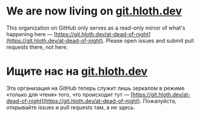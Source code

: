 # We are now living on [git.hloth.dev](https://git.hloth.dev/at-dead-of-night)

This organization on GitHub only serves as a read-only mirror of what's happening here — [https://git.hloth.dev/at-dead-of-night](https://git.hloth.dev/at-dead-of-night). Please open issues and submit pull requests there, not here.

# Ищите нас на [git.hloth.dev](https://git.hloth.dev/at-dead-of-night)

Эта организация на GitHub теперь служит лишь зеркалом в режиме «только для чтеня» того, что происходит тут — [https://git.hloth.dev/at-dead-of-night](https://git.hloth.dev/at-dead-of-night). Пожалуйста, открывайте issues и pull requests там, а не здесь.
